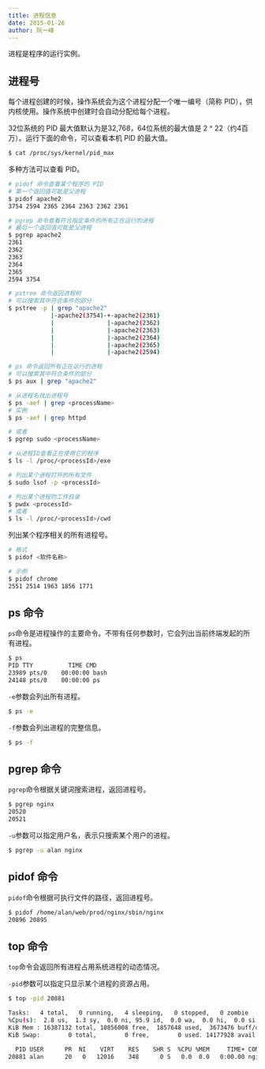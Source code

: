 ```yaml
---
title: 进程信息
date: 2015-01-26
author: 阮一峰
---
```


进程是程序的运行实例。

## 进程号

每个进程创建的时候，操作系统会为这个进程分配一个唯一编号（简称 PID），供内核使用。操作系统中创建时会自动分配给每个进程。

32位系统的 PID 最大值默认为是32,768，64位系统的最大值是 2 ^ 22（约4百万）。运行下面的命令，可以查看本机 PID 的最大值。

```bash
$ cat /proc/sys/kernel/pid_max
```

多种方法可以查看 PID。

```bash
# pidof 命令查看某个程序的 PID
# 第一个返回值可能是父进程
$ pidof apache2
3754 2594 2365 2364 2363 2362 2361

# pgrep 命令查看符合指定条件的所有正在运行的进程
# 最后一个返回值可能是父进程
$ pgrep apache2 
2361 
2362 
2363 
2364 
2365 
2594 3754

# pstree 命令返回进程树
# 可以搜索其中符合条件的部分
$ pstree -p | grep "apache2"
            |-apache2(3754)-+-apache2(2361)
            |               |-apache2(2362)
            |               |-apache2(2363)
            |               |-apache2(2364)
            |               |-apache2(2365)
            |               |-apache2(2594)

# ps 命令返回所有正在运行的进程
# 可以搜索其中符合条件的部分
$ ps aux | grep "apache2" 
```


```bash
# 从进程名找出进程号
$ ps -aef | grep <processName>
# 实例
$ ps -aef | grep httpd

# 或者
$ pgrep sudo <processName>

# 从进程ID查看正在使用它的程序
$ ls -l /proc/<processId>/exe

# 列出某个进程打开的所有文件
$ sudo lsof -p <processId>

# 列出某个进程的工作目录
$ pwdx <processId>
# 或者
$ ls -l /proc/<processId>/cwd
```

列出某个程序相关的所有进程号。

```bash
# 格式
$ pidof <软件名称>

# 示例
$ pidof chrome
2551 2514 1963 1856 1771
```

## ps 命令

`ps`命令是进程操作的主要命令。不带有任何参数时，它会列出当前终端发起的所有进程。

```bash
$ ps
PID TTY          TIME CMD
23989 pts/0    00:00:00 bash
24148 pts/0    00:00:00 ps
```

`-e`参数会列出所有进程。

```bash
$ ps -e
```

`-f`参数会列出进程的完整信息。

```bash
$ ps -f
```

## pgrep 命令

`pgrep`命令根据关键词搜索进程，返回进程号。

```bash
$ pgrep nginx
20520
20521
```

`-u`参数可以指定用户名，表示只搜索某个用户的进程。

```bash
$ pgrep -u alan nginx
```

## pidof 命令

`pidof`命令根据可执行文件的路径，返回进程号。

```bash
$ pidof /home/alan/web/prod/nginx/sbin/nginx
20896 20895
```

## top 命令

`top`命令会返回所有进程占用系统进程的动态情况。

`-pid`参数可以指定只显示某个进程的资源占用。

```bash
$ top -pid 20881

Tasks:   4 total,   0 running,   4 sleeping,   0 stopped,   0 zombie
%Cpu(s):  2.8 us,  1.3 sy,  0.0 ni, 95.9 id,  0.0 wa,  0.0 hi,  0.0 si,  0.0 st
KiB Mem : 16387132 total, 10856008 free,  1857648 used,  3673476 buff/cache
KiB Swap:        0 total,        0 free,        0 used. 14177928 avail Mem 

  PID USER      PR  NI    VIRT    RES    SHR S  %CPU %MEM     TIME+ COMMAND
20881 alan      20   0   12016    348      0 S   0.0  0.0   0:00.00 nginx
```

